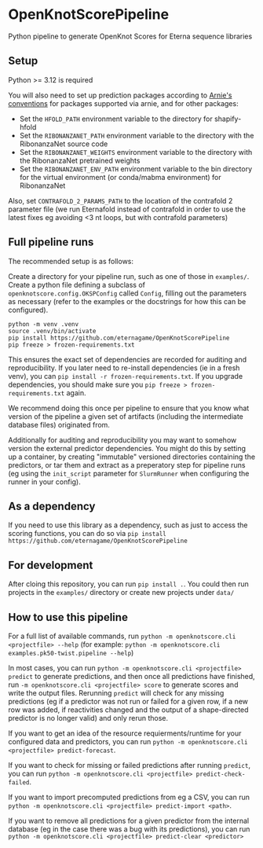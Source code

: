 # OpenKnotScorePipeline
Python pipeline to generate OpenKnot Scores for Eterna sequence libraries

## Setup
Python >= 3.12 is required

You will also need to set up prediction packages according to [Arnie's conventions](https://daslab.github.io/arnie/#/setup/environment)
for packages supported via arnie, and for other packages:
* Set the `HFOLD_PATH` environment variable to the directory for shapify-hfold
* Set the `RIBONANZANET_PATH` environment variable to the directory with the RibonanzaNet source code
* Set the `RIBONANZANET_WEIGHTS` environment variable to the directory with the RibonanzaNet pretrained weights
* Set the `RIBONANZANET_ENV_PATH` environment variable to the bin directory for the virtual environment
  (or conda/mabma environment) for RibonanzaNet

Also, set `CONTRAFOLD_2_PARAMS_PATH` to the location of the contrafold 2 parameter file (we run Eternafold
instead of contrafold in order to use the latest fixes eg avoiding <3 nt loops, but with contrafold parameters)

## Full pipeline runs
The recommended setup is as follows:

Create a directory for your pipeline run, such as one of those in `examples/`. Create a python file
defining a subclass of `openknotscore.config.OKSPConfig` called `Config`, filling out the parameters
as necessary (refer to the examples or the docstrings for how this can be configured).

```
python -m venv .venv
source .venv/bin/activate
pip install https://github.com/eternagame/OpenKnotScorePipeline
pip freeze > frozen-requirements.txt
```
This ensures the exact set of dependencies are recorded for auditing and reproducibility. If you later
need to re-install dependencies (ie in a fresh venv), you can `pip install -r frozen-requirements.txt`.
If you upgrade dependencies, you should make sure you `pip freeze > frozen-requirements.txt` again. 

We recommend doing this once per pipeline to ensure that you know what version of the pipeline
a given set of artifacts (including the intermediate database files) originated from.

Additionally for auditing and reproducibility you may want to somehow version the external predictor
dependencies. You might do this by setting up a container, by creating "immutable" versioned directories
containing the predictors, or tar them and extract as a preperatory step for pipeline runs
(eg using the `init_script` parameter for `SlurmRunner` when configuring the runner in your config).

## As a dependency
If you need to use this library as a dependency, such as just to access the scoring functions,
you can do so via `pip install https://github.com/eternagame/OpenKnotScorePipeline`

## For development
After cloing this repository, you can run `pip install .`. You could then run projects in the `examples/`
directory or create new projects under `data/`

## How to use this pipeline
For a full list of available commands, run `python -m openknotscore.cli <projectfile> --help`
(for example: `python -m openknotscore.cli examples.pk50-twist.pipeline --help`)

In most cases, you can run `python -m openknotscore.cli <projectfile> predict` to generate predictions,
and then once all predictions have finished, run `-m openknotscore.cli <projectfile> score` to generate
scores and write the output files. Rerunning `predict` will check for any missing predictions (eg
if a predictor was not run or failed for a given row, if a new row was added, if reactivities changed and
the output of a shape-directed predictor is no longer valid) and only rerun those.

If you want to get an idea of the resource requierments/runtime for your configured data and predictors,
you can run `python -m openknotscore.cli <projectfile> predict-forecast`.

If you want to check for missing or failed predictions after running `predict`, 
you can run `python -m openknotscore.cli <projectfile> predict-check-failed`.

If you want to import precomputed predictions from eg a CSV, 
you can run `python -m openknotscore.cli <projectfile> predict-import <path>`.

If you want to remove all predictions for a given predictor from the internal database (eg in the case
there was a bug with its predictions), you can run `python -m openknotscore.cli <projectfile> predict-clear <predictor>`
